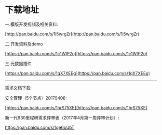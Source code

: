 # 下载地址

一.模版开发视频及相关资料:

[http://pan.baidu.com/s/1i5wrgZr](http://pan.baidu.com/s/1i5wrgZr)

二.开发资料及demo

[https://pan.baidu.com/s/1c1WIP2o](https://pan.baidu.com/s/1c1WIP2o)

三.元数据插件

[https://pan.baidu.com/s/1qX7XEEg](https://pan.baidu.com/s/1qX7XEEg)

---

需求文档下载:

安全管理（5个节点）20170408:

 [https://pan.baidu.com/s/1hrS75XE](https://pan.baidu.com/s/1hrS75XE)

新一代630里程碑需求评审表（2017年4月第一周评审计划）: 

https://pan.baidu.com/s/1ge6oUbT


